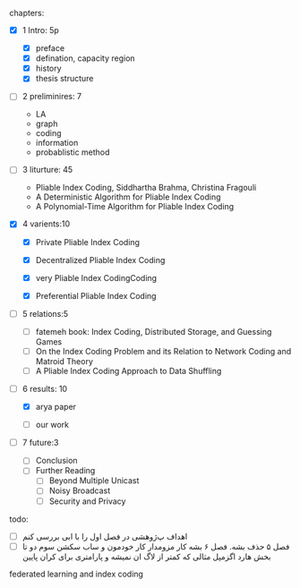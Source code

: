 chapters:
- [x] 1 Intro: 5p 
  - [x] preface
  - [x] defination, capacity region
  - [x] history
  - [x] thesis structure

- [ ] 2 preliminires: 7
  - LA
  - graph
  - coding
  - information
  - probablistic method
  
- [ ] 3 liturture: 45
  - Pliable Index Coding, Siddhartha Brahma, Christina Fragouli
  - A Deterministic Algorithm for Pliable Index Coding
  - A Polynomial-Time Algorithm for Pliable Index Coding

- [x] 4 varients:10
  - [x] Private Pliable Index Coding
  - [x] Decentralized Pliable Index Coding
  - [x] very Pliable Index CodingCoding
  - [x] Preferential Pliable Index Coding


-  [ ] 5 relations:5
  - [ ] fatemeh book: Index Coding, Distributed Storage, and Guessing Games
  - [ ] On the Index Coding Problem and its Relation to Network Coding and Matroid Theory
  - [ ] A Pliable Index Coding Approach to Data Shuffling
  
- [ ] 6 results: 10
  - [x] arya paper
  - [ ] our work


-  [ ] 7 future:3
  - [ ] Conclusion
  - [ ] Further Reading
      - [ ]  Beyond Multiple Unicast
      - [ ]  Noisy Broadcast
      - [ ]  Security and Privacy

todo:
  - [ ] اهداف پ‌ژوهشی در فصل اول را با ابی بررسی کنم
  - [ ] فصل ۵ حذف بشه. فصل ۶ بشه کار مزومدار کار خودمون و ساب سکشن سوم دو تا بخش هارد اگزمپل مثالی که کمتر از لاگ ان نمیشه و پارامتری برای کران پایین

federated learning and index coding
